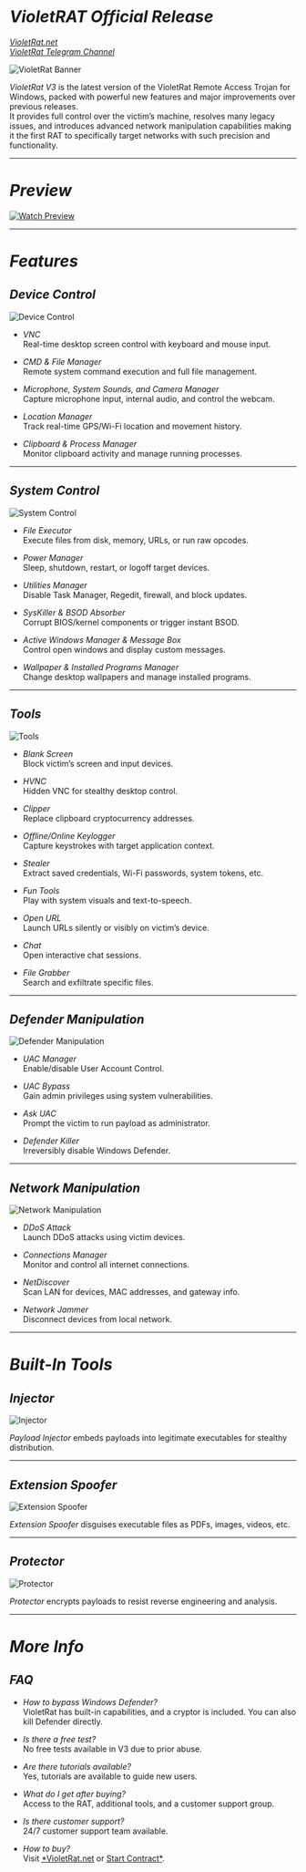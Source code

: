 # *VioletRAT Official Release*
[*VioletRat.net*](https://violetrat.net/)  
[*VioletRat Telegram Channel*](https://t.me/V10LET_R4T)

![VioletRat Banner](https://files.catbox.moe/jy7dci.png)

*VioletRat V3* is the latest version of the VioletRat Remote Access Trojan for Windows, packed with powerful new features and major improvements over previous releases.  
It provides full control over the victim’s machine, resolves many legacy issues, and introduces advanced network manipulation capabilities making it the first RAT to specifically target networks with such precision and functionality.

---

# *Preview*
[![Watch Preview](https://dai.ly/k7bQFOukEnuluBCNaWE)](https://dai.ly/k7bQFOukEnuluBCNaWE)

---

# *Features*

## *Device Control*
![Device Control](https://files.catbox.moe/imyl4p.png)

- *VNC*  
  Real-time desktop screen control with keyboard and mouse input.

- *CMD & File Manager*  
  Remote system command execution and full file management.

- *Microphone, System Sounds, and Camera Manager*  
  Capture microphone input, internal audio, and control the webcam.

- *Location Manager*  
  Track real-time GPS/Wi-Fi location and movement history.

- *Clipboard & Process Manager*  
  Monitor clipboard activity and manage running processes.

---

## *System Control*
![System Control](https://files.catbox.moe/624do1.png)

- *File Executor*  
  Execute files from disk, memory, URLs, or run raw opcodes.

- *Power Manager*  
  Sleep, shutdown, restart, or logoff target devices.

- *Utilities Manager*  
  Disable Task Manager, Regedit, firewall, and block updates.

- *SysKiller & BSOD Absorber*  
  Corrupt BIOS/kernel components or trigger instant BSOD.

- *Active Windows Manager & Message Box*  
  Control open windows and display custom messages.

- *Wallpaper & Installed Programs Manager*  
  Change desktop wallpapers and manage installed programs.

---

## *Tools*
![Tools](https://files.catbox.moe/q2ofrw.png)

- *Blank Screen*  
  Block victim’s screen and input devices.

- *HVNC*  
  Hidden VNC for stealthy desktop control.

- *Clipper*  
  Replace clipboard cryptocurrency addresses.

- *Offline/Online Keylogger*  
  Capture keystrokes with target application context.

- *Stealer*  
  Extract saved credentials, Wi-Fi passwords, system tokens, etc.

- *Fun Tools*  
  Play with system visuals and text-to-speech.

- *Open URL*  
  Launch URLs silently or visibly on victim’s device.

- *Chat*  
  Open interactive chat sessions.

- *File Grabber*  
  Search and exfiltrate specific files.

---

## *Defender Manipulation*
![Defender Manipulation](https://files.catbox.moe/r80fpl.png)

- *UAC Manager*  
  Enable/disable User Account Control.

- *UAC Bypass*  
  Gain admin privileges using system vulnerabilities.

- *Ask UAC*  
  Prompt the victim to run payload as administrator.

- *Defender Killer*  
  Irreversibly disable Windows Defender.

---

## *Network Manipulation*
![Network Manipulation](https://files.catbox.moe/wkrv3p.png)

- *DDoS Attack*  
  Launch DDoS attacks using victim devices.

- *Connections Manager*  
  Monitor and control all internet connections.

- *NetDiscover*  
  Scan LAN for devices, MAC addresses, and gateway info.

- *Network Jammer*  
  Disconnect devices from local network.

---

# *Built-In Tools*

## *Injector*
![Injector](https://files.catbox.moe/eml4h2.png)

*Payload Injector* embeds payloads into legitimate executables for stealthy distribution.

---

## *Extension Spoofer*
![Extension Spoofer](https://files.catbox.moe/tiziu5.png)

*Extension Spoofer* disguises executable files as PDFs, images, videos, etc.

---

## *Protector*
![Protector](https://files.catbox.moe/knkbbk.png)

*Protector* encrypts payloads to resist reverse engineering and analysis.

---

# *More Info*

## *FAQ*

- *How to bypass Windows Defender?*  
  VioletRat has built-in capabilities, and a cryptor is included. You can also kill Defender directly.

- *Is there a free test?*  
  No free tests available in V3 due to prior abuse.

- *Are there tutorials available?*  
  Yes, tutorials are available to guide new users.

- *What do I get after buying?*  
  Access to the RAT, additional tools, and a customer support group.

- *Is there customer support?*  
  24/7 customer support team available.

- *How to buy?*  
  Visit [*VioletRat.net](https://violetrat.net/) or [Start Contract*](#).
